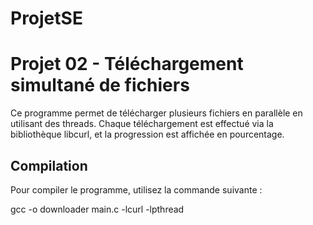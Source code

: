 # ProjetSE

# Projet 02 - Téléchargement simultané de fichiers

Ce programme permet de télécharger plusieurs fichiers en parallèle 
en utilisant des threads. Chaque téléchargement est effectué via la bibliothèque libcurl, et la progression est affichée en pourcentage.

## Compilation
Pour compiler le programme, utilisez la commande suivante :

gcc -o downloader main.c -lcurl -lpthread
